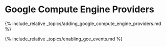 ---
---

# Google Compute Engine Providers

{% include_relative _topics/adding_google_compute_engine_providers.md %}

{% include_relative _topics/enabling_gce_events.md %}
